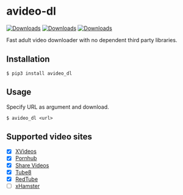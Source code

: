 # avideo-dl
[![Downloads](https://pepy.tech/badge/avideo-dl)](https://pepy.tech/project/avideo-dl)
[![Downloads](https://pepy.tech/badge/avideo-dl/month)](https://pepy.tech/project/avideo-dl/month)
[![Downloads](https://pepy.tech/badge/avideo-dl/week)](https://pepy.tech/project/avideo-dl/week)

Fast adult video downloader with no dependent third party libraries.

## Installation
```
$ pip3 install avideo_dl
```

## Usage
Specify URL as argument and download.
```
$ avideo_dl <url>
```

## Supported video sites
- [x] [XVideos](https://www.xvideos.com)
- [x] [Pornhub](https://jp.pornhub.com/)
- [x] [Share Videos](http://share-videos.se/)
- [x] [Tube8](https://www.tube8.com/)
- [x] [RedTube](https://www.redtube.com/)
- [ ] [xHamster](https://jp.xhamster.com/)